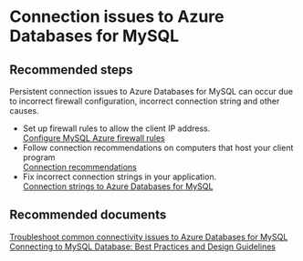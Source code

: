 <properties
	pageTitle="Connection issues to MySQL"
	description="Connection issues to MySQL"
	service="microsoft.dbformysql"
	resource="servers"
	authors="ankam"
	displayOrder="2"
	selfHelpType="resource"
	supportTopicIds="32568715,32568711"
	resourceTags="servers, databases"
	productPesIds="16221"
	cloudEnvironments="public"
/>

# Connection issues to Azure Databases for MySQL

## **Recommended steps**
Persistent connection issues to Azure Databases for MySQL can occur due to incorrect firewall configuration, incorrect connection string and other causes.

* Set up firewall rules to allow the client IP address.<br>
[Configure MySQL Azure firewall rules](https://docs.microsoft.com/azure/mysql/concepts-firewall-rules)
* Follow connection recommendations on computers that host your client program<br>
[Connection recommendations](https://docs.microsoft.com/azure/mysql/concepts-connection-libraries)
* Fix incorrect connection strings in your application.<br>
[Connection strings to Azure Databases for MySQL](https://docs.microsoft.com/azure/mysql/concepts-high-availability)

## **Recommended documents**
[Troubleshoot common connectivity issues to Azure Databases for MySQL](https://docs.microsoft.com/azure/mysql/concepts-high-availability/)<br>
[Connecting to MySQL Database: Best Practices and Design Guidelines](https://docs.microsoft.com/azure/mysql/tutorial-design-database-using-portal/)
